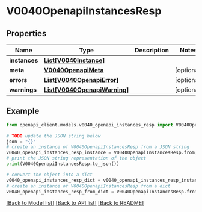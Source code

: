 # V0040OpenapiInstancesResp


## Properties

Name | Type | Description | Notes
------------ | ------------- | ------------- | -------------
**instances** | [**List[V0040Instance]**](V0040Instance.md) |  | 
**meta** | [**V0040OpenapiMeta**](V0040OpenapiMeta.md) |  | [optional] 
**errors** | [**List[V0040OpenapiError]**](V0040OpenapiError.md) |  | [optional] 
**warnings** | [**List[V0040OpenapiWarning]**](V0040OpenapiWarning.md) |  | [optional] 

## Example

```python
from openapi_client.models.v0040_openapi_instances_resp import V0040OpenapiInstancesResp

# TODO update the JSON string below
json = "{}"
# create an instance of V0040OpenapiInstancesResp from a JSON string
v0040_openapi_instances_resp_instance = V0040OpenapiInstancesResp.from_json(json)
# print the JSON string representation of the object
print(V0040OpenapiInstancesResp.to_json())

# convert the object into a dict
v0040_openapi_instances_resp_dict = v0040_openapi_instances_resp_instance.to_dict()
# create an instance of V0040OpenapiInstancesResp from a dict
v0040_openapi_instances_resp_from_dict = V0040OpenapiInstancesResp.from_dict(v0040_openapi_instances_resp_dict)
```
[[Back to Model list]](../README.md#documentation-for-models) [[Back to API list]](../README.md#documentation-for-api-endpoints) [[Back to README]](../README.md)


